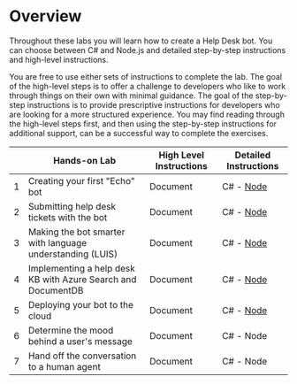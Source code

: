 # Overview

Throughout these labs you will learn how to create a Help Desk bot. You can choose between C# and Node.js and detailed step-by-step instructions and high-level instructions.

You are free to use either sets of instructions to complete the lab. The goal of the high-level steps is to offer a challenge to developers who like to work through things on their own with minimal guidance. The goal of the step-by-step instructions is to provide prescriptive instructions for developers who are looking for a more structured experience. You may find reading through the high-level steps first, and then using the step-by-step instructions for additional support, can be a successful way to complete the exercises.

|   | Hands-on Lab                                                    | High Level Instructions | Detailed Instructions                              |
|---|-----------------------------------------------------------------|-------------------------|----------------------------------------------------|
| 1 | Creating your first "Echo" bot                                  | Document                | C# - [Node](./Node/exercise1-EchoBot.md)           |
| 2 | Submitting help desk tickets with the bot                       | Document                | C# - [Node](./Node/exercise2-TicketSubmission.md)  |
| 3 | Making the bot smarter with language understanding (LUIS)       | Document                | C# - [Node](./Node/exercise3-Luis.md)              |
| 4 | Implementing a help desk KB with Azure Search and DocumentDB    | Document                | C# - [Node](./Node/exercise4-KnowledgeBase.md)     |
| 5 | Deploying your bot to the cloud                                 | Document                | C# - [Node](./Node/exercise5-Deployment.md)        |
| 6 | Determine the mood behind a user's message                      | Document                | C# - Node                                          |
| 7 | Hand off the conversation to a human agent                      | Document                | C# - Node                                          |
